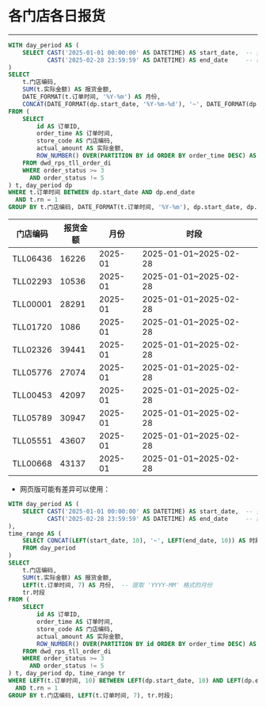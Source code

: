 # 各门店各日报货

---

```sql
WITH day_period AS (
    SELECT CAST('2025-01-01 00:00:00' AS DATETIME) AS start_date,  -- 开始日期时间
           CAST('2025-02-28 23:59:59' AS DATETIME) AS end_date     -- 结束日期时间
)
SELECT 
    t.门店编码,
    SUM(t.实际金额) AS 报货金额,
    DATE_FORMAT(t.订单时间, '%Y-%m') AS 月份,
    CONCAT(DATE_FORMAT(dp.start_date, '%Y-%m-%d'), '~', DATE_FORMAT(dp.end_date, '%Y-%m-%d')) AS 时段
FROM (
    SELECT 
        id AS 订单ID,
        order_time AS 订单时间,
        store_code AS 门店编码,
        actual_amount AS 实际金额,
        ROW_NUMBER() OVER(PARTITION BY id ORDER BY order_time DESC) AS rn
    FROM dwd_rps_tll_order_di
    WHERE order_status >= 3
      AND order_status != 5
) t, day_period dp
WHERE t.订单时间 BETWEEN dp.start_date AND dp.end_date
  AND t.rn = 1
GROUP BY t.门店编码, DATE_FORMAT(t.订单时间, '%Y-%m'), dp.start_date, dp.end_date;
```

| 门店编码 | 报货金额 | 月份    | 时段                  |      |
| -------- | -------- | ------- | --------------------- | ---- |
| TLL06436 | 16226    | 2025-01 | 2025-01-01~2025-02-28 |      |
| TLL02293 | 10536    | 2025-01 | 2025-01-01~2025-02-28 |      |
| TLL00001 | 28291    | 2025-01 | 2025-01-01~2025-02-28 |      |
| TLL01720 | 1086     | 2025-01 | 2025-01-01~2025-02-28 |      |
| TLL02326 | 39441    | 2025-01 | 2025-01-01~2025-02-28 |      |
| TLL05776 | 27074    | 2025-01 | 2025-01-01~2025-02-28 |      |
| TLL00453 | 42097    | 2025-01 | 2025-01-01~2025-02-28 |      |
| TLL05789 | 30947    | 2025-01 | 2025-01-01~2025-02-28 |      |
| TLL05551 | 43607    | 2025-01 | 2025-01-01~2025-02-28 |      |
| TLL00668 | 43137    | 2025-01 | 2025-01-01~2025-02-28 |      |


* 网页版可能有差异可以使用：

```sql
WITH day_period AS (
    SELECT CAST('2025-01-01 00:00:00' AS DATETIME) AS start_date,  -- 开始日期时间
           CAST('2025-02-28 23:59:59' AS DATETIME) AS end_date     -- 结束日期时间
),
time_range AS (
    SELECT CONCAT(LEFT(start_date, 10), '~', LEFT(end_date, 10)) AS 时段
    FROM day_period
)
SELECT 
    t.门店编码,
    SUM(t.实际金额) AS 报货金额,
    LEFT(t.订单时间, 7) AS 月份,  -- 提取 'YYYY-MM' 格式的月份
    tr.时段
FROM (
    SELECT 
        id AS 订单ID,
        order_time AS 订单时间,
        store_code AS 门店编码,
        actual_amount AS 实际金额,
        ROW_NUMBER() OVER(PARTITION BY id ORDER BY order_time DESC) AS rn
    FROM dwd_rps_tll_order_di
    WHERE order_status >= 3
      AND order_status != 5
) t, day_period dp, time_range tr
WHERE LEFT(t.订单时间, 10) BETWEEN LEFT(dp.start_date, 10) AND LEFT(dp.end_date, 10)
  AND t.rn = 1
GROUP BY t.门店编码, LEFT(t.订单时间, 7), tr.时段;
```